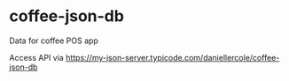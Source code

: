 # coffee-json-db

Data for coffee POS app

Access API via https://my-json-server.typicode.com/daniellercole/coffee-json-db
